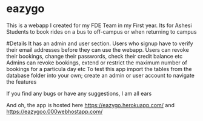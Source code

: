 # eazygo
This is a webapp I created for my FDE Team in my First year. Its for Ashesi Students to book rides on a bus to off-campus
or when returning to campus

#Details
It has an admin and user section. Users who signup have to verify their email addresses before they can use the webapp.
Users can revoke their bookings, change their passwords, check their credit balance etc
Admins can revoke bookings, extend or restrict the maximum number of bookings for a particula day etc
To test this app import the tables from the database folder into your own; create an admin or user account to navigate the features

If you find any bugs or have any suggestions, I am all ears

And oh, the app is hosted here https://eazygo.herokuapp.com/ and https://eazygoo.000webhostapp.com/


